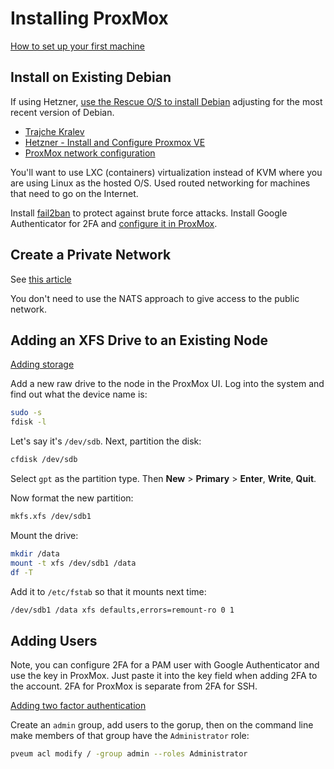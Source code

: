 # Installing ProxMox

[How to set up your first machine](https://forum.proxmox.com/threads/proxmox-beginner-tutorial-how-to-set-up-your-first-virtual-machine-on-a-secondary-hard-disk.59559/)

## Install on Existing Debian

If using Hetzner, [use the Rescue O/S to install Debian](https://docs.hetzner.com/robot/dedicated-server/operating-systems/installimage/) adjusting for the most recent version of Debian.

- [Trajche Kralev](https://tj.mk/install-proxmox-4-hetzner-debian/)
- [Hetzner - Install and Configure Proxmox VE](https://community.hetzner.com/tutorials/install-and-configure-proxmox_ve)
- [ProxMox network configuration](https://dominicpratt.de/hetzner-proxmox-network-configuration/)

You'll want to use LXC (containers) virtualization instead of KVM where you are using Linux as the hosted O/S.  Used routed networking for machines that need to go on the Internet.

Install [fail2ban](https://pve.proxmox.com/wiki/Fail2ban) to protect against brute force attacks.  Install Google Authenticator for 2FA and [configure it in ProxMox](https://pve.proxmox.com/pve-docs/pve-admin-guide.html#pveum_tfa_auth).

## Create a Private Network

See [this article](https://blog.jenningsga.com/private-network-with-proxmox/)

You don't need to use the NATS approach to give access to the public network.

## Adding an XFS Drive to an Existing Node

[Adding storage](https://nubcakes.net/index.php/2019/03/05/how-to-add-storage-to-proxmox/)

Add a new raw drive to the node in the ProxMox UI.  Log into the system and find out what the device name is:

```bash
sudo -s
fdisk -l
```

Let's say it's `/dev/sdb`.  Next, partition the disk:

```bash
cfdisk /dev/sdb
```

Select `gpt` as the partition type.  Then **New** > **Primary** > **Enter**, **Write**, **Quit**.

Now format the new partition:

```bash
mkfs.xfs /dev/sdb1
```

Mount the drive:

```bash
mkdir /data
mount -t xfs /dev/sdb1 /data
df -T
```

Add it to `/etc/fstab` so that it mounts next time:

```sh
/dev/sdb1 /data xfs defaults,errors=remount-ro 0 1
```

## Adding Users

Note, you can configure 2FA for a PAM user with Google Authenticator and use the key in ProxMox.  Just paste it into the key field when adding 2FA to the account.  2FA for ProxMox is separate from 2FA for SSH.

[Adding two factor authentication](https://jonspraggins.com/the-idiot-adds-two-factor-authentication-to-proxmox/)

Create an `admin` group, add users to the gorup, then on the command line make members of that group have the `Administrator` role:

```sh
pveum acl modify / -group admin --roles Administrator
```
